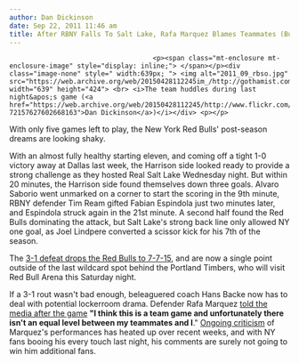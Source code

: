 ```yaml
---
author: Dan Dickinson
date: Sep 22, 2011 11:46 am
title: After RBNY Falls To Salt Lake, Rafa Marquez Blames Teammates (But Not Himself)
---
```


	
										<p><span class="mt-enclosure mt-enclosure-image" style="display: inline;"> </span></p><div class="image-none" style=" width:639px; "> <img alt="2011_09_rbso.jpg" src="https://web.archive.org/web/20150428112245im_/http://gothamist.com/attachments/jen/2011_09_rbso.jpg" width="639" height="424"> <br> <i>The team huddles during last night&apos;s game (<a href="https://web.archive.org/web/20150428112245/http://www.flickr.com/photos/remydwd/6171583529/in/set-72157627602668163">Dan Dickinson</a>)</i></div> <p></p>

<p>With only five games left to play, the New York Red Bulls&apos; post-season dreams are looking shaky.</p>

<p>With an almost fully healthy starting eleven, and coming off a tight 1-0 victory away at Dallas last week, the Harrison side looked ready to provide a strong challenge as they hosted Real Salt Lake Wednesday night.  But within 20 minutes, the Harrison side found themselves down three goals.  Alvaro Saborio went unmarked on a corner to start the scoring in the 9th minute, RBNY defender Tim Ream gifted Fabian Espindola just two minutes later, and Espindola struck again in the 21st minute.  A second half found the Red Bulls dominating the attack, but Salt Lake&apos;s strong back line only allowed NY one goal, as Joel Lindpere converted a scissor kick for his 7th of the season.</p>

<p>The <a href="https://web.archive.org/web/20150428112245/http://www.newyorkredbulls.com/news/2011/09/recap-rsl-down-red-bulls-3-1">3-1 defeat drops the Red Bulls to 7-7-15</a>, and are now a single point outside of the last wildcard spot behind the Portland Timbers, who will visit Red Bull Arena this Saturday night.</p>

<p>If a 3-1 rout wasn&apos;t bad enough, beleaguered coach Hans Backe now has to deal with potential lockerroom drama.  Defender Rafa Marquez <a href="https://web.archive.org/web/20150428112245/http://www.nydailynews.com/blogs/the_beautiful_blog/2011/09/red-bulls-rafa-marquez-goes-after-teammates-says-theyre-not-on-his-level">told the media after the game</a> <strong>&quot;I think this is a team game and unfortunately there isn&apos;t an equal level between my teammates and I</strong>.&quot;  <a href="https://web.archive.org/web/20150428112245/http://espn.go.com/sports/soccer/news/_/columnist/carlisle_jeff/id/6999453/mls-ny-red-bulls-consider-dropping-rafa-marquez-jeff-carlisle-soccer">Ongoing criticism</a> of Marquez&apos;s performances has heated up over recent weeks, and with NY fans booing his every touch last night, his comments are surely not going to win him additional fans.</p>					
										
									
				